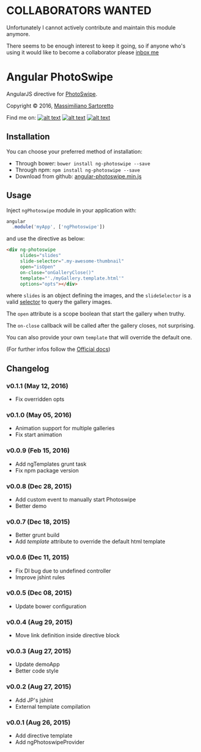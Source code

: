 # COLLABORATORS WANTED
Unfortunately I cannot actively contribute and maintain this module anymore.

There seems to be enough interest to keep it going, so if anyone who's using it would like to become a collaborator please [inbox me](mailto:massimilianosartoretto@gmail.com)

# Angular PhotoSwipe

AngularJS directive for [PhotoSwipe](http://photoswipe.com/).

Copyright © 2016, [Massimiliano Sartoretto](mailto:massimilianosartoretto@gmail.com)

Find me on:
[![alt text][1.1]][1]
[![alt text][2.1]][2]
[![alt text][6.1]][6]

[1.1]: http://i.imgur.com/tXSoThF.png (twitter icon with padding)
[2.1]: http://i.imgur.com/P3YfQoD.png (facebook icon with padding)
[6.1]: http://i.imgur.com/0o48UoR.png (github icon with padding)

[1]: http://www.twitter.com/___Sarto
[2]: http://www.facebook.com/profile.php?id=1549402605
[6]: http://www.github.com/m00s

Installation
------------

You can choose your preferred method of installation:
* Through bower: `bower install ng-photoswipe --save`
* Through npm: `npm install ng-photoswipe --save`
* Download from github: [angular-photoswipe.min.js](https://github.com/m00s/angular-photoswipe/blob/master/angular-photoswipe.min.js)

Usage
------
Inject `ngPhotoswipe` module in your application with:

``` js
angular
  .module('myApp', ['ngPhotoswipe'])
```

and use the directive as below:

``` html
<div ng-photoswipe
     slides="slides"
     slide-selector=".my-awesome-thumbnail"
     open="isOpen"
     on-close="onGalleryClose()"
     template="'./myGallery.template.html'"
     options="opts"></div>
```

where `slides` is an object defining the images, and the `slideSelector` is a valid [selector](https://www.w3.org/TR/css3-selectors/#selectors) to query the gallery images.

The `open` attribute is a scope boolean that start the gallery when truthy.

The `on-close` callback will be called after the gallery closes, not surprising.

You can also provide your own `template` that will override the default one.

(For further infos follow the [Official docs](http://photoswipe.com/documentation/options.html))


Changelog
------
### v0.1.1 (May 12, 2016)
* Fix overridden opts

### v0.1.0 (May 05, 2016)
* Animation support for multiple galleries
* Fix start animation

### v0.0.9 (Feb 15, 2016)
* Add ngTemplates grunt task
* Fix npm package version

### v0.0.8 (Dec 28, 2015)
* Add custom event to manually start Photoswipe
* Better demo

### v0.0.7 (Dec 18, 2015)
* Better grunt build
* Add *template* attribute to override the default html template

### v0.0.6 (Dec 11, 2015)
* Fix DI bug due to undefined controller
* Improve jshint rules

### v0.0.5 (Dec 08, 2015)
* Update bower configuration

### v0.0.4 (Aug 29, 2015)
* Move link definition inside directive block

### v0.0.3 (Aug 27, 2015)

* Update demoApp
* Better code style

### v0.0.2 (Aug 27, 2015)

* Add JP's jshint
* External template compilation

### v0.0.1 (Aug 26, 2015)

* Add directive template
* Add ngPhotoswipeProvider
